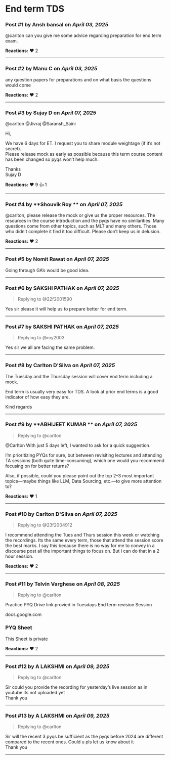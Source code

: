 # End term TDS

### Post #1 by **Ansh bansal** on *April 03, 2025*
@carlton can you give me some advice regarding preparation for end term exam.

**Reactions:** ❤️ 2

---

### Post #2 by **Manu C** on *April 03, 2025*
any question papers for preparations and on what basis the questions would come

**Reactions:** ❤️ 2

---

### Post #3 by **Sujay D** on *April 07, 2025*
@carlton @Jivraj @Saransh\_Saini

Hi,

We have 6 days for ET. I request you to share module weightage (if it’s not secret).  
Please release mock as early as possible because this term course content has been changed so pyqs won’t help much.

Thanks  
Sujay D

**Reactions:** ❤️ 9 👍 1

---

### Post #4 by **Shouvik Roy ** on *April 07, 2025*
@carlton, please release the mock or give us the proper resources. The resources in the course introduction and the pyqs have no similarities. Many questions come from other topics, such as MLT and many others. Those who didn’t complete it find it too difficult. Please don’t keep us in delusion.

**Reactions:** ❤️ 2

---

### Post #5 by **Nomit Rawat** on *April 07, 2025*
Going through GA’s would be good idea.

---

### Post #6 by **SAKSHI PATHAK** on *April 07, 2025*
> Replying to @22f2001590

Yes sir please it will help us to prepare better for end term.

---

### Post #7 by **SAKSHI PATHAK** on *April 07, 2025*
> Replying to @roy2003

Yes sir we all are facing the same problem.

---

### Post #8 by **Carlton D'Silva** on *April 07, 2025*
The Tuesday and the Thursday session will cover end term including a mock.

End term is usually very easy for TDS. A look at prior end terms is a good indicator of how easy they are.

Kind regards

---

### Post #9 by **ABHIJEET KUMAR ** on *April 07, 2025*
> Replying to @carlton

@Carlton With just 5 days left, I wanted to ask for a quick suggestion.

I’m prioritizing PYQs for sure, but between revisiting lectures and attending TA sessions (both quite time-consuming), which one would you recommend focusing on for better returns?

Also, if possible, could you please point out the top 2–3 most important topics—maybe things like LLM, Data Sourcing, etc.—to give more attention to?

**Reactions:** ❤️ 1

---

### Post #10 by **Carlton D'Silva** on *April 07, 2025*
> Replying to @23f2004912

I recommend attending the Tues and Thurs session this week or watching the recordings. Its the same every term, those that attend the session score the best marks. I say this because there is no way for me to convey in a discourse post all the important things to focus on. But I can do that in a 2 hour session.

**Reactions:** ❤️ 2

---

### Post #11 by **Telvin Varghese** on *April 08, 2025*
> Replying to @carlton

Practice PYQ Drive link provied in Tuesdays End term revision Session

docs.google.com

### PYQ Sheet

This Sheet is private

**Reactions:** ❤️ 2

---

### Post #12 by **A LAKSHMI** on *April 09, 2025*
> Replying to @carlton

Sir could you provide the recording for yesterday’s live session as in youtube its not uploaded yet  
Thank you

---

### Post #13 by **A LAKSHMI** on *April 09, 2025*
> Replying to @carlton

Sir will the recent 3 pyqs be sufficient as the pyqs before 2024 are different compared to the recent ones. Could u pls let us know about it  
Thank you

---
